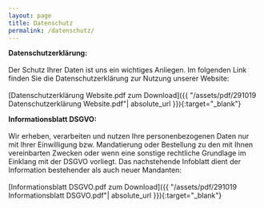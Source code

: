 ```yaml
---
layout: page
title: Datenschutz
permalink: /datenschutz/
---
```


**Datenschutzerklärung:** <br>
<br>
Der Schutz Ihrer Daten ist uns ein wichtiges Anliegen. Im folgenden Link finden Sie die Datenschutzerklärung zur Nutzung unserer Website: <br>
<br>
[Datenschutzerklärung Website.pdf zum Download]({{ "/assets/pdf/291019 Datenschutzerklärung Website.pdf"| absolute_url }}){:target="_blank"}



**Informationsblatt DSGVO:**<br>
<br>
Wir erheben, verarbeiten und nutzen Ihre personenbezogenen Daten nur mit Ihrer Einwilligung bzw. Mandatierung oder Bestellung zu den mit Ihnen vereinbarten Zwecken oder wenn eine sonstige rechtliche Grundlage im Einklang mit der DSGVO vorliegt. Das nachstehende Infoblatt dient der Information bestehender als auch neuer Mandanten: <br>
<br>
[Informationsblatt DSGVO.pdf zum Download]({{ "/assets/pdf/291019 Informationsblatt DSGVO.pdf"| absolute_url }}){:target="_blank"}
